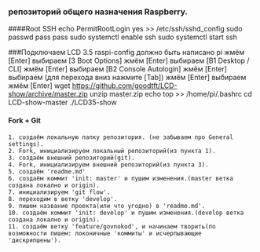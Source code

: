 ### репозиторий общего назначения Raspberry.

####Root SSH
 echo PermitRootLogin yes >> /etc/ssh/sshd_config 
 sudo passwd
 	pass
 	pass
 sudo systemctl enable ssh
 sudo systemctl start ssh

###Подключаем LCD 3.5
 raspi-config
 должно быть написано pi жмём [Enter]
 выбираем [3 Boot Options] жмём [Enter]
 выбираем [B1 Desktop / CLI] жмём [Enter]
 выбираем [B2 Console Autologin] жмём [Enter]
 выбираем <Finish> (для перехода вниз нажмите [Tab]) жмём [Enter]
 выбираем <No> жмём [Enter]
 wget https://github.com/goodtft/LCD-show/archive/master.zip
 unzip master.zip 
 echo top >> /home/pi/.bashrc
 cd LCD-show-master
 ./LCD35-show


#### Fork + Git
    1. создаём локальную папку репозитория. (не забываем про General settings).
    2. Fork, инициализируем локальный репозиторий(из пункта 1).
    3. создаём внешний репозиторий(git).
    4. Fork, инициализируем внешний репозиторий(из пункта 3).
    5. создаём 'readme.md'
    6. создаём коммит 'init: master' и пушим изменения.(master ветка создана локално и origin).
    7. инициализируем 'git flow'.
    8. переходим в ветку 'develop'.
    9. пишем название проекта(или что угодно) в 'readme.md'.
    10. создаём коммит 'init: develop' и пушим изменения.(develop ветка создана локално и origin).
    11. создаём ветку 'feature/govnokod', и начинаем творить(по возможности пишем: локоничные 'коммиты' и исчерпывающие 'дискрипшены').